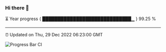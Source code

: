 ### Hi there 👋

⏳ Year progress { █████████████████████████████▁ } 99.25 %

---

⏰ Updated on Thu, 29 Dec 2022 06:23:00 GMT

![Progress Bar CI](https://github.com/ZhaoGui/ZhaoGui/workflows/Progress%20Bar%20CI/badge.svg)
